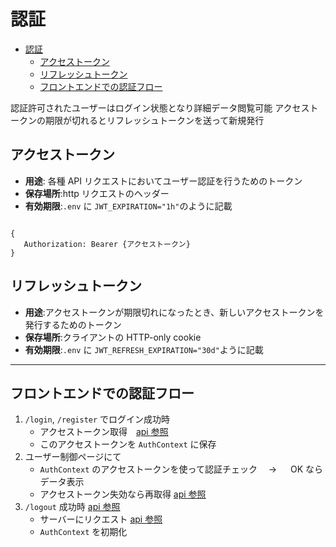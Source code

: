 # 認証

- [認証](#認証)
  - [アクセストークン](#アクセストークン)
  - [リフレッシュトークン](#リフレッシュトークン)
  - [フロントエンドでの認証フロー](#フロントエンドでの認証フロー)

認証許可されたユーザーはログイン状態となり詳細データ閲覧可能
アクセストークンの期限が切れるとリフレッシュトークンを送って新規発行

## アクセストークン

- **用途**: 各種 API リクエストにおいてユーザー認証を行うためのトークン
- **保存場所**:http リクエストのヘッダー
- **有効期限**:`.env` に `JWT_EXPIRATION="1h"`のように記載

```

{
   Authorization: Bearer {アクセストークン}
}

```

## リフレッシュトークン

- **用途**:アクセストークンが期限切れになったとき、新しいアクセストークンを発行するためのトークン
- **保存場所**:クライアントの HTTP-only cookie
- **有効期限**:`.env` に `JWT_REFRESH_EXPIRATION="30d"`ように記載

---

## フロントエンドでの認証フロー

1. `/login`, `/register` でログイン成功時
   - アクセストークン取得　[api 参照](/docs/api/auth.md/#42-post--apiv1authlogin)
   - このアクセストークンを `AuthContext` に保存
1. ユーザー制御ページにて
   - `AuthContext` のアクセストークンを使って認証チェック　 → 　 OK ならデータ表示
   - アクセストークン失効なら再取得 [api 参照](/docs/api/auth.md/#45-post--apiv1authrefresh)
1. `/logout` 成功時 [api 参照](/docs/api/auth.md/#43-post--apiv1authlogout)
   - サーバーにリクエスト [api 参照](/docs/api/auth.md/#43-post--apiv1authlogout)
   - `AuthContext` を初期化
